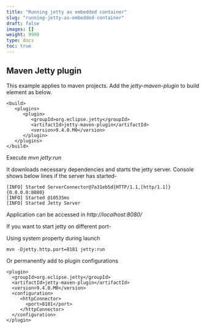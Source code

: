```yaml
---
title: "Running jetty as embedded container"
slug: "running-jetty-as-embedded-container"
draft: false
images: []
weight: 9998
type: docs
toc: true
---
```


## Maven Jetty plugin
This example applies to maven projects. Add the *jetty-maven-plugin* to  build element as below.

    <build>
       <plugins>
          <plugin>
             <groupId>org.eclipse.jetty</groupId>
             <artifactId>jetty-maven-plugin</artifactId>
             <version>9.4.0.M0</version>
          </plugin>
       </plugins>
    </build>

Execute *mvn jetty:run*

It downloads necessary dependencies and starts the jetty server. Console shows below lines if the server has started-

    [INFO] Started ServerConnector@7a31eb5d{HTTP/1.1,[http/1.1]}{0.0.0.0:8080}
    [INFO] Started @10535ms
    [INFO] Started Jetty Server

Application can be accessed in *http://localhost:8080/<app name>*

If you want to start jetty on different port-

Using system property during launch

    mvn -Djetty.http.port=8181 jetty:run

Or permanently add to plugin configurations

    <plugin>
      <groupId>org.eclipse.jetty</groupId>
      <artifactId>jetty-maven-plugin</artifactId>
      <version>9.4.0.M0</version>
      <configuration>
         <httpConnector>
           <port>8181</port>
         </httpConnector>
      </configuration>
    </plugin>


